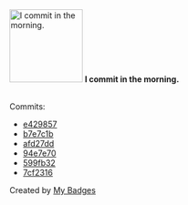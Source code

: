 <img src="https://my-badges.github.io/my-badges/morning-commits.png" alt="I commit in the morning." title="I commit in the morning." width="128">
<strong>I commit in the morning.</strong>
<br><br>

Commits:

- <a href="https://github.com/wcrum/image-shift/commit/e4298574d8651b4051b85baacd22cf6ca809045c">e429857</a>
- <a href="https://github.com/wcrum/image-shift/commit/b7e7c1bbbed7a77064b840ae49f4684c804a4fe4">b7e7c1b</a>
- <a href="https://github.com/wcrum/chainguard-image-watcher/commit/afd27dd777f6546a2ab88f2b5e52af4d0a526c23">afd27dd</a>
- <a href="https://github.com/wcrum/chainguard-image-watcher/commit/94e7e70af8486b316632e20830b11511c1c22849">94e7e70</a>
- <a href="https://github.com/wcrum/chainguard-image-watcher/commit/599fb32f6591eefd602fb35e2bb075fd9b4b2f9c">599fb32</a>
- <a href="https://github.com/validator-labs/validator-plugin-kubescape/commit/7cf23167b3d9cf95b88547b928869282e4d09106">7cf2316</a>


Created by <a href="https://github.com/my-badges/my-badges">My Badges</a>